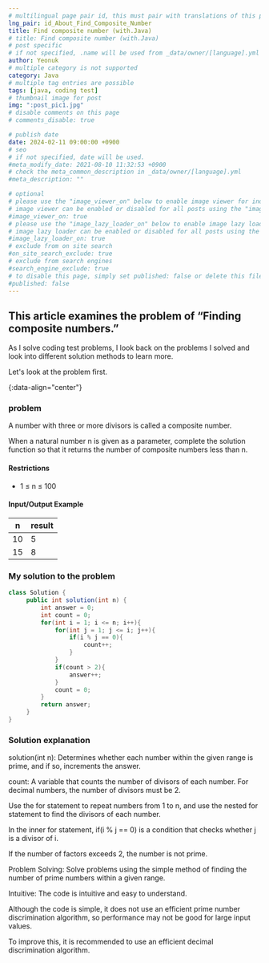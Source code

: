```yaml
---
# multilingual page pair id, this must pair with translations of this page. (This name must be unique)
lng_pair: id_About_Find_Composite_Number
title: Find composite number (with.Java)
# title: Find composite number (with.Java)
# post specific
# if not specified, .name will be used from _data/owner/[language].yml
author: Yeonuk
# multiple category is not supported
category: Java
# multiple tag entries are possible
tags: [java, coding test]
# thumbnail image for post
img: ":post_pic1.jpg"
# disable comments on this page
# comments_disable: true

# publish date
date: 2024-02-11 09:00:00 +0900
# seo
# if not specified, date will be used.
#meta_modify_date: 2021-08-10 11:32:53 +0900
# check the meta_common_description in _data/owner/[language].yml
#meta_description: ""

# optional
# please use the "image_viewer_on" below to enable image viewer for individual pages or posts (_posts/ or [language]/_posts folders).
# image viewer can be enabled or disabled for all posts using the "image_viewer_posts: true" setting in _data/conf/main.yml.
#image_viewer_on: true
# please use the "image_lazy_loader_on" below to enable image lazy loader for individual pages or posts (_posts/ or [language]/_posts folders).
# image lazy loader can be enabled or disabled for all posts using the "image_lazy_loader_posts: true" setting in _data/conf/main.yml.
#image_lazy_loader_on: true
# exclude from on site search
#on_site_search_exclude: true
# exclude from search engines
#search_engine_exclude: true
# to disable this page, simply set published: false or delete this file
#published: false
---
```


<!-- outline-start -->

## This article examines the problem of “Finding composite numbers.”

As I solve coding test problems, I look back on the problems I solved and look into different solution methods to learn more.

Let's look at the problem first.

{:data-align="center"}

<!-- outline-end -->

### problem

A number with three or more divisors is called a composite number.

When a natural number n is given as a parameter, complete the solution function so that it returns the number of composite numbers less than n.

#### Restrictions

- 1 ≤ n ≤ 100

#### Input/Output Example

| n   | result |
| --- | ------ |
| 10  | 5      |
| 15  | 8      |

<!-- | start_num | end_num | result |
| --------- | ------- | ------ |
| 10 | 3 | 0 | -->

### My solution to the problem

```java
class Solution {
     public int solution(int n) {
         int answer = 0;
         int count = 0;
         for(int i = 1; i <= n; i++){
             for(int j = 1; j <= i; j++){
                 if(i % j == 0){
                     count++;
                 }
             }
             if(count > 2){
                 answer++;
             }
             count = 0;
         }
         return answer;
     }
}
```

### Solution explanation

solution(int n): Determines whether each number within the given range is prime, and if so, increments the answer.

count: A variable that counts the number of divisors of each number. For decimal numbers, the number of divisors must be 2.

Use the for statement to repeat numbers from 1 to n, and use the nested for statement to find the divisors of each number.

In the inner for statement, if(i % j == 0) is a condition that checks whether j is a divisor of i.

If the number of factors exceeds 2, the number is not prime.

Problem Solving: Solve problems using the simple method of finding the number of prime numbers within a given range.

Intuitive: The code is intuitive and easy to understand.

Although the code is simple, it does not use an efficient prime number discrimination algorithm, so performance may not be good for large input values.

To improve this, it is recommended to use an efficient decimal discrimination algorithm.
